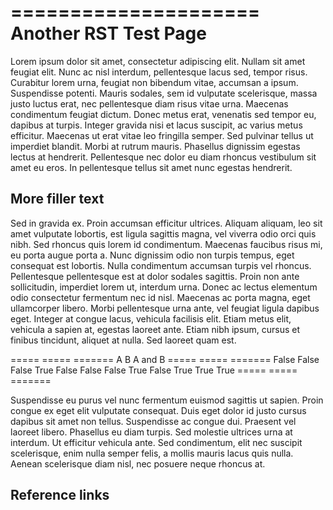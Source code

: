 =====================
Another RST Test Page
=====================

Lorem ipsum dolor sit amet, consectetur adipiscing elit. Nullam sit amet feugiat elit. Nunc ac nisl interdum, pellentesque lacus sed, tempor risus. Curabitur lorem urna, feugiat non bibendum vitae, accumsan a ipsum. Suspendisse potenti. Mauris sodales, sem id vulputate scelerisque, massa justo luctus erat, nec pellentesque diam risus vitae urna. Maecenas condimentum feugiat dictum. Donec metus erat, venenatis sed tempor eu, dapibus at turpis. Integer gravida nisi et lacus suscipit, ac varius metus efficitur. Maecenas ut erat vitae leo fringilla semper. Sed pulvinar tellus ut imperdiet blandit. Morbi at rutrum mauris. Phasellus dignissim egestas lectus at hendrerit. Pellentesque nec dolor eu diam rhoncus vestibulum sit amet eu eros. In pellentesque tellus sit amet nunc egestas hendrerit.

More filler text
----------------

Sed in gravida ex. Proin accumsan efficitur ultrices. Aliquam aliquam, leo sit amet vulputate lobortis, est ligula sagittis magna, vel viverra odio orci quis nibh. Sed rhoncus quis lorem id condimentum. Maecenas faucibus risus mi, eu porta augue porta a. Nunc dignissim odio non turpis tempus, eget consequat est lobortis. Nulla condimentum accumsan turpis vel rhoncus. Pellentesque pellentesque est at dolor sodales sagittis. Proin non ante sollicitudin, imperdiet lorem ut, interdum urna. Donec ac lectus elementum odio consectetur fermentum nec id nisl. Maecenas ac porta magna, eget ullamcorper libero. Morbi pellentesque urna ante, vel feugiat ligula dapibus eget. Integer at congue lacus, vehicula facilisis elit. Etiam metus elit, vehicula a sapien at, egestas laoreet ante. Etiam nibh ipsum, cursus et finibus tincidunt, aliquet at nulla. Sed laoreet quam est.

=====  =====  =======
A      B      A and B
=====  =====  =======
False  False  False
True   False  False
False  True   False
True   True   True
=====  =====  =======

Suspendisse eu purus vel nunc fermentum euismod sagittis ut sapien. Proin congue ex eget elit vulputate consequat. Duis eget dolor id justo cursus dapibus sit amet non tellus. Suspendisse ac congue dui. Praesent vel laoreet libero. Phasellus eu diam turpis. Sed molestie ultrices urna at interdum. Ut efficitur vehicula ante. Sed condimentum, elit nec suscipit scelerisque, enim nulla semper felis, a mollis mauris lacus quis nulla. Aenean scelerisque diam nisl, nec posuere neque rhoncus at.

Reference links
---------------
